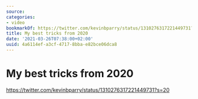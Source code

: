 ```yaml
---
source:
categories:
- video
bookmarkOf: https://twitter.com/kevinbparry/status/1310276317221449731?s=20
title: My best tricks from 2020
date: '2021-03-26T07:38:00+02:00'
uuid: 4a6114ef-a3cf-4717-8bba-e82bce06dca8
---
```


# My best tricks from 2020
https://twitter.com/kevinbparry/status/1310276317221449731?s=20
